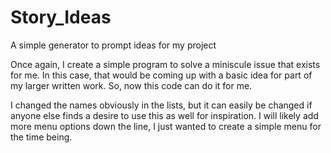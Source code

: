 # Story_Ideas
A simple generator to prompt ideas for my project

<p>Once again, I create a simple program to solve a miniscule issue that exists for me. In this case, that would be coming up with a basic idea for part of my larger written work. So, now this code can do it for me.</p>
<p>I changed the names obviously in the lists, but it can easily be changed if anyone else finds a desire to use this as well for inspiration. I will likely add more menu options down the line, I just wanted to create a simple menu for the time being.</p>
